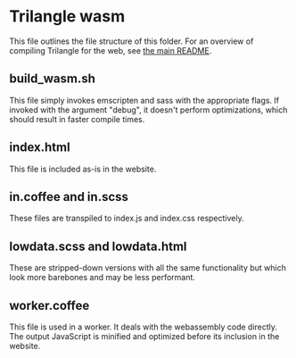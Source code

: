 # Trilangle wasm

This file outlines the file structure of this folder. For an overview of compiling Trilangle for the web, see [the main README][1].

## build_wasm.sh

This file simply invokes emscripten and sass with the appropriate flags. If invoked with the argument "debug", it doesn't perform optimizations, which should result in faster compile times.

## index.html

This file is included as-is in the website.

## in.coffee and in.scss

These files are transpiled to index.js and index.css respectively.

## lowdata.scss and lowdata.html

These are stripped-down versions with all the same functionality but which look more barebones and may be less performant.

## worker.coffee

This file is used in a worker. It deals with the webassembly code directly. The output JavaScript is minified and optimized before its inclusion in the website.

[1]: ../README.md#compiling-for-the-web
